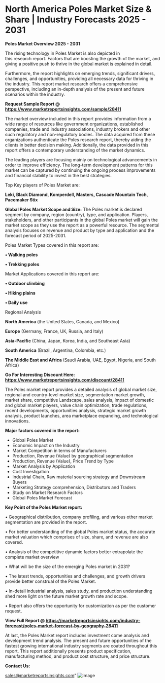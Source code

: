 # North America Poles Market Size & Share | Industry Forecasts 2025 - 2031

<Strong> Poles Market Overview 2025 - 2031</strong>

The rising technology in Poles Market is also depicted in this research report. Factors that are boosting the growth of the market, and giving a positive push to thrive in the global market is explained in detail.

Furthermore, the report highlights on emerging trends, significant drivers, challenges, and opportunities, providing all necessary data for thriving in the industry. This report market research offers a comprehensive perspective, including an in-depth analysis of the present and future scenarios within the industry.

<strong>Request Sample Report @ <a href=https://www.marketreportsinsights.com/sample/28411>https://www.marketreportsinsights.com/sample/28411</a></strong>

The market overview included in this report provides information from a wide range of resources like government organizations, established companies, trade and industry associations, industry brokers and other such regulatory and non-regulatory bodies. The data acquired from these organizations authenticate the Poles research report, thereby aiding the clients in better decision making. Additionally, the data provided in this report offers a contemporary understanding of the market dynamics.

The leading players are focusing mainly on technological advancements in order to improve efficiency. The long-term development patterns for this market can be captured by continuing the ongoing process improvements and financial stability to invest in the best strategies.

Top Key players of Poles Market are:

<strong>Leki, Black Diamond, Komperdell, Masters, Cascade Mountain Tech, Pacemaker Stix</strong>

<strong><b>Global Poles Market Scope and Size:</b></strong>
The Poles market is declared segment by company, region (country), type, and application. Players, stakeholders, and other participants in the global Poles market will gain the market scope as they use the report as a powerful resource. The segmental analysis focuses on revenue and product by type and application and the forecast period of 2025-2031.

Poles Market Types covered in this report are:

<strong>• Walking poles

• Trekking poles</strong>

Market Applications covered in this report are:

<strong>• Outdoor climbing

• Hiking plains

• Daily use</strong> 

Regional Analysis

<strong>North America</strong> (the United States, Canada, and Mexico)

<strong>Europe</strong> (Germany, France, UK, Russia, and Italy)

<strong>Asia-Pacific</strong> (China, Japan, Korea, India, and Southeast Asia)

<strong>South America</strong> (Brazil, Argentina, Colombia, etc.)

<strong>The Middle East and Africa</strong> (Saudi Arabia, UAE, Egypt, Nigeria, and South Africa)

<strong>Go For Interesting Discount Here: <a href=https://www.marketreportsinsights.com/discount/28411>https://www.marketreportsinsights.com/discount/28411</a></strong>

The Poles market report provides a detailed analysis of global market size, regional and country-level market size, segmentation market growth, market share, competitive Landscape, sales analysis, impact of domestic and global market players, value chain optimization, trade regulations, recent developments, opportunities analysis, strategic market growth analysis, product launches, area marketplace expanding, and technological innovations.

<strong><b>Major factors covered in the report:</b></strong>
<ul>
  <li>Global Poles Market </li>
  <li>Economic Impact on the Industry</li>
  <li>Market Competition in terms of Manufacturers</li>
  <li>Production, Revenue (Value) by geographical segmentation</li>
  <li>Production, Revenue (Value), Price Trend by Type</li>
  <li>Market Analysis by Application</li>
  <li>Cost Investigation</li>
  <li>Industrial Chain, Raw material sourcing strategy and Downstream Buyers</li>
  <li>Marketing Strategy comprehension, Distributors and Traders</li>
  <li>Study on Market Research Factors</li>
  <li>Global Poles Market Forecast</li>
</ul>

<strong><b>Key Point of the Poles Market report:</b></strong>

• Geographical distribution, company profiling, and various other market segmentation are provided in the report.

• For better understanding of the global Poles market status, the accurate market valuation which comprises of size, share, and revenue are also covered.

• Analysis of the competitive dynamic factors better extrapolate the complete market overview

• What will be the size of the emerging Poles market in 2031?

• The latest trends, opportunities and challenges, and growth drivers provide better construal of the Poles Market.

• In-detail industrial analysis, sales study, and production understanding shed more light on the future market growth rate and scope.

• Report also offers the opportunity for customization as per the customer request.

<strong><b>View Full Report @ <a href=https://marketreportsinsights.com/industry-forecast/poles-market-forecast-by-geography-28411>https://marketreportsinsights.com/industry-forecast/poles-market-forecast-by-geography-28411</a></b></strong>


At last, the Poles Market report includes investment come analysis and development trend analysis. The present and future opportunities of the fastest growing international industry segments are coated throughout this report. This report additionally presents product specification, manufacturing method, and product cost structure, and price structure.

<strong>Contact Us:</strong>

sales@marketreportsinsights.com"
![image](https://github.com/user-attachments/assets/aa019a09-d24d-423c-b951-00d1f1e12090)
